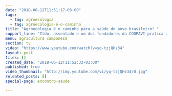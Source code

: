 ```yaml
---
date: "2018-06-12T11:51:17-03:00"
tags:
  - tag: agroecologia
  - tag: agroecologia-é-o-caminho
title: "Agroecologia é o caminho para a saúde do povo brasileiro! "
support_line: "Ildo, assentado e um dos fundadores da COOPAVI pratica a Agroecologia há mais de 20 anos"
menu: agricultura camponesa
section: tv
video: "https://www.youtube.com/watch?v=yq-tzjQHz34"
layout: post
files: []
created_date: "2018-06-12T11:52:33-03:00"
published: true
video_thumbnail: "http://img.youtube.com/vi/yq-tzjQHz34/0.jpg"
releated_posts: []
special-page: encontro-saude

---
```

